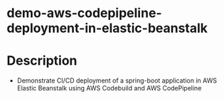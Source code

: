 # demo-aws-codepipeline-deployment-in-elastic-beanstalk
# Description
* Demonstrate CI/CD deployment of a spring-boot application in AWS Elastic Beanstalk using AWS Codebuild and AWS CodePipeline
